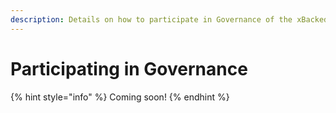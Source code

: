 ```yaml
---
description: Details on how to participate in Governance of the xBacked protocol
---
```


# Participating in Governance

{% hint style="info" %}
Coming soon!
{% endhint %}

